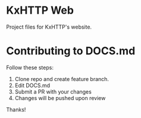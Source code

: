 # KxHTTP Web

Project files for KxHTTP's website.

# Contributing to DOCS.md

Follow these steps:

1. Clone repo and create feature branch.
2. Edit DOCS.md
3. Submit a PR with your changes
4. Changes will be pushed upon review

Thanks!
